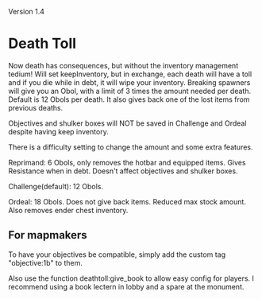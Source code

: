 Version 1.4

# Death Toll
Now death has consequences, but without the inventory management tedium!
Will set keepInventory, but in exchange, each death will have a toll and if you die while in debt, it will wipe your inventory.
Breaking spawners will give you an Obol, with a limit of 3 times the amount needed per death. Default is 12 Obols per death.
It also gives back one of the lost items from previous deaths.

Objectives and shulker boxes will NOT be saved in Challenge and Ordeal despite having keep inventory.

There is a difficulty setting to change the amount and some extra features.

Reprimand: 6 Obols, only removes the hotbar and equipped items. Gives Resistance when in debt. Doesn't affect objectives and shulker boxes.

Challenge(default): 12 Obols.

Ordeal: 18 Obols. Does not give back items. Reduced max stock amount. Also removes ender chest inventory.


## For mapmakers
To have your objectives be compatible, simply add the custom tag "objective:1b" to them.

Also use the function deathtoll:give_book to allow easy config for players. I recommend using a book lectern in lobby and a spare at the monument.

